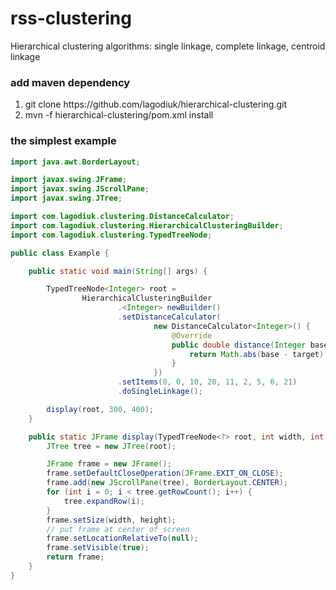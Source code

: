 rss-clustering
==============

Hierarchical clustering algorithms: single linkage, complete linkage, centroid linkage

### add maven dependency ###
<ol>
<li> git clone https://github.com/lagodiuk/hierarchical-clustering.git </li>
<li> mvn -f hierarchical-clustering/pom.xml install </li>
</ol>

### the simplest example ###
```java
import java.awt.BorderLayout;

import javax.swing.JFrame;
import javax.swing.JScrollPane;
import javax.swing.JTree;

import com.lagodiuk.clustering.DistanceCalculator;
import com.lagodiuk.clustering.HierarchicalClusteringBuilder;
import com.lagodiuk.clustering.TypedTreeNode;

public class Example {

	public static void main(String[] args) {

		TypedTreeNode<Integer> root =
				HierarchicalClusteringBuilder
						.<Integer> newBuilder()
						.setDistanceCalculator(
								new DistanceCalculator<Integer>() {
									@Override
									public double distance(Integer base, Integer target) {
										return Math.abs(base - target);
									}
								})
						.setItems(0, 0, 10, 20, 11, 2, 5, 6, 21)
						.doSingleLinkage();

		display(root, 300, 400);
	}

	public static JFrame display(TypedTreeNode<?> root, int width, int height) {
		JTree tree = new JTree(root);

		JFrame frame = new JFrame();
		frame.setDefaultCloseOperation(JFrame.EXIT_ON_CLOSE);
		frame.add(new JScrollPane(tree), BorderLayout.CENTER);
		for (int i = 0; i < tree.getRowCount(); i++) {
			tree.expandRow(i);
		}
		frame.setSize(width, height);
		// put frame at center of screen
		frame.setLocationRelativeTo(null);
		frame.setVisible(true);
		return frame;
	}
}
```